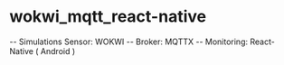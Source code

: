 # wokwi_mqtt_react-native
-- Simulations Sensor: WOKWI
-- Broker: MQTTX
-- Monitoring: React-Native ( Android )

